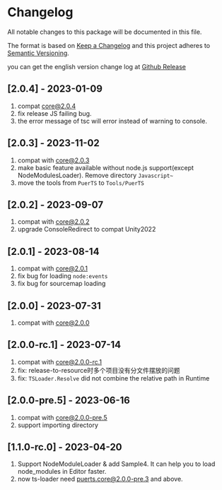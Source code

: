 # Changelog
All notable changes to this package will be documented in this file.

The format is based on [Keep a Changelog](http://keepachangelog.com/en/1.0.0/)
and this project adheres to [Semantic Versioning](http://semver.org/spec/v2.0.0.html).

you can get the english version change log at [Github Release](https://github.com/Tencent/puerts/releases)

## [2.0.4] - 2023-01-09
1. compat core@2.0.4
2. fix release JS failing bug.
3. the error message of tsc will error instead of warning to console.

## [2.0.3] - 2023-11-02
1. compat with core@2.0.3
2. make basic feature available without node.js support(except NodeModulesLoader). Remove directory `Javascript~`
3. move the tools from `PuerTS` to `Tools/PuerTS`

## [2.0.2] - 2023-09-07
1. compat with core@2.0.2
2. upgrade ConsoleRedirect to compat Unity2022

## [2.0.1] - 2023-08-14
1. compat with core@2.0.1
2. fix bug for loading `node:events`
3. fix bug for sourcemap loading

## [2.0.0] - 2023-07-31
1. compat with core@2.0.0

## [2.0.0-rc.1] - 2023-07-14
1. compat with core@2.0.0-rc.1
2. fix: release-to-resource时多个项目没有分文件摆放的问题
2. fix: `TSLoader.Resolve` did not combine the relative path in Runtime

## [2.0.0-pre.5] - 2023-06-16
1. compat with core@2.0.0-pre.5
2. support importing directory

## [1.1.0-rc.0] - 2023-04-20
1. Support NodeModuleLoader & add Sample4. It can help you to load node_modules in Editor faster.
2. now ts-loader need puerts.core@2.0.0-pre.3 and above.